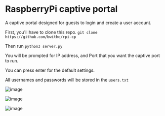 # RaspberryPi captive portal
A captive portal designed for guests to login and create a user account.

First, you'll have to clone this repo.
```git clone https://github.com/bwithe/rpi-cp```

Then run ```python3 server.py```

You will be prompted for IP address, and Port that you want the captive port to run.

You can press enter for the default settings.

All usernames and passwords will be stored in the ```users.txt```

![image](https://github.com/BwithE/rpi-cp/assets/144924113/e19c51f4-0987-4cc7-82a3-19841d30c05d)

![image](https://github.com/BwithE/rpi-cp/assets/144924113/ec1873aa-4491-4c5a-895c-69c4db8776fa)

![image](https://github.com/BwithE/rpi-cp/assets/144924113/76cf6030-5c22-4ca3-bbc0-4c775b54777b)

